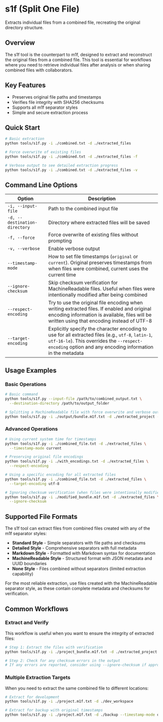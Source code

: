 # s1f (Split One File)

Extracts individual files from a combined file, recreating the original directory structure.

## Overview

The s1f tool is the counterpart to m1f, designed to extract and reconstruct the original files from a combined file. This tool is essential for workflows where you need to retrieve individual files after analysis or when sharing combined files with collaborators.

## Key Features

- Preserves original file paths and timestamps
- Verifies file integrity with SHA256 checksums
- Supports all m1f separator styles
- Simple and secure extraction process

## Quick Start

```bash
# Basic extraction
python tools/s1f.py -i ./combined.txt -d ./extracted_files

# Force overwrite of existing files
python tools/s1f.py -i ./combined.txt -d ./extracted_files -f

# Verbose output to see detailed extraction progress
python tools/s1f.py -i ./combined.txt -d ./extracted_files -v
```

## Command Line Options

| Option                        | Description                                                                                                                                                                                                   |
| ----------------------------- | ------------------------------------------------------------------------------------------------------------------------------------------------------------------------------------------------------------- |
| `-i, --input-file`            | Path to the combined input file                                                                                                                                                                               |
| `-d, --destination-directory` | Directory where extracted files will be saved                                                                                                                                                                 |
| `-f, --force`                 | Force overwrite of existing files without prompting                                                                                                                                                           |
| `-v, --verbose`               | Enable verbose output                                                                                                                                                                                         |
| `--timestamp-mode`            | How to set file timestamps (`original` or `current`). Original preserves timestamps from when files were combined, current uses the current time                                                              |
| `--ignore-checksum`           | Skip checksum verification for MachineReadable files. Useful when files were intentionally modified after being combined                                                                                      |
| `--respect-encoding`          | Try to use the original file encoding when writing extracted files. If enabled and original encoding information is available, files will be written using that encoding instead of UTF-8                     |
| `--target-encoding`           | Explicitly specify the character encoding to use for all extracted files (e.g., `utf-8`, `latin-1`, `utf-16-le`). This overrides the `--respect-encoding` option and any encoding information in the metadata |

## Usage Examples

### Basic Operations

```bash
# Basic command
python tools/s1f.py --input-file /path/to/combined_output.txt \
  --destination-directory /path/to/output_folder

# Splitting a MachineReadable file with force overwrite and verbose output
python tools/s1f.py -i ./output/bundle.m1f.txt -d ./extracted_project -f -v
```

### Advanced Operations

```bash
# Using current system time for timestamps
python tools/s1f.py -i ./combined_file.txt -d ./extracted_files \
  --timestamp-mode current

# Preserving original file encodings
python tools/s1f.py -i ./with_encodings.txt -d ./extracted_files \
  --respect-encoding

# Using a specific encoding for all extracted files
python tools/s1f.py -i ./combined_file.txt -d ./extracted_files \
  --target-encoding utf-8

# Ignoring checksum verification (when files were intentionally modified)
python tools/s1f.py -i ./modified_bundle.m1f.txt -d ./extracted_files \
  --ignore-checksum
```

## Supported File Formats

The s1f tool can extract files from combined files created with any of the m1f separator styles:

- **Standard Style** - Simple separators with file paths and checksums
- **Detailed Style** - Comprehensive separators with full metadata
- **Markdown Style** - Formatted with Markdown syntax for documentation
- **MachineReadable Style** - Structured format with JSON metadata and UUID boundaries
- **None Style** - Files combined without separators (limited extraction capability)

For the most reliable extraction, use files created with the MachineReadable separator style, as these contain complete metadata and checksums for verification.

## Common Workflows

### Extract and Verify

This workflow is useful when you want to ensure the integrity of extracted files:

```bash
# Step 1: Extract the files with verification
python tools/s1f.py -i ./project_bundle.m1f.txt -d ./extracted_project -v

# Step 2: Check for any checksum errors in the output
# If any errors are reported, consider using --ignore-checksum if appropriate
```

### Multiple Extraction Targets

When you need to extract the same combined file to different locations:

```bash
# Extract for development
python tools/s1f.py -i ./project.m1f.txt -d ./dev_workspace

# Extract for backup with original timestamps
python tools/s1f.py -i ./project.m1f.txt -d ./backup --timestamp-mode original
``` 
